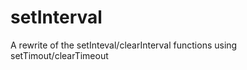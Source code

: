 setInterval
===========

A rewrite of the setInteval/clearInterval functions using setTimout/clearTimeout
